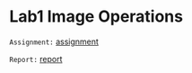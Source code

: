 # Lab1 Image Operations
`Assignment:` [assignment](<Labo1 ImageOperations.pdf>)

`Report:` [report](Labo1.md)
